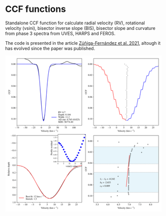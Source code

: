# CCF functions

Standalone CCF function for calculate radial velocity (RV), rotational velocity (vsini), bisector inverse slope (BIS), bisector slope and curvature from phase 3 spectra from UVES, HARPS and FEROS.

The code is presented in the article [Zúñiga-Fernández et al. 2021](https://ui.adsabs.harvard.edu/abs/arXiv:2010.08575), altough it has evolved since the paper was published.


![CCF_functions](output_example-1.png)

